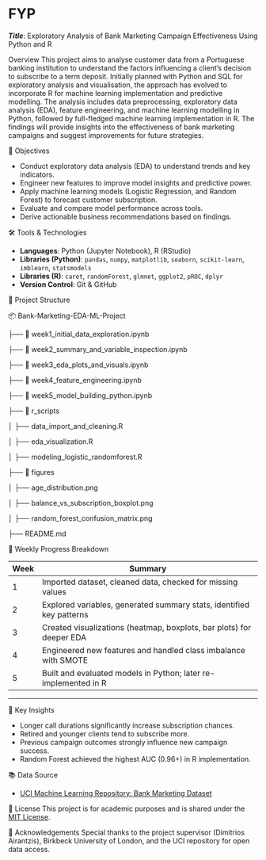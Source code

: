 # FYP
***Title***: Exploratory Analysis of Bank Marketing Campaign Effectiveness Using Python and R

Overview
This project aims to analyse customer data from a Portuguese banking institution to understand the factors influencing a client’s decision to subscribe to a term deposit. Initially planned with Python and SQL for exploratory analysis and visualisation, the approach has evolved to incorporate R for machine learning implementation and predictive modelling. The analysis includes data preprocessing, exploratory data analysis (EDA), feature engineering, and machine learning modelling in Python, followed by full-fledged machine learning implementation in R. The findings will provide insights into the effectiveness of bank marketing campaigns and suggest improvements for future strategies.

🎯 Objectives
- Conduct exploratory data analysis (EDA) to understand trends and key indicators.
- Engineer new features to improve model insights and predictive power.
- Apply machine learning models (Logistic Regression, and Random Forest) to forecast customer subscription.
- Evaluate and compare model performance across tools.
- Derive actionable business recommendations based on findings.

🛠 Tools & Technologies
- **Languages**: Python (Jupyter Notebook), R (RStudio)
- **Libraries (Python)**: `pandas`, `numpy`, `matplotlib`, `seaborn`, `scikit-learn`, `imblearn`, `statsmodels`
- **Libraries (R)**: `caret`, `randomForest`, `glmnet`, `ggplot2`, `pROC`, `dplyr`
- **Version Control**: Git & GitHub

📁 Project Structure


📦 Bank-Marketing-EDA-ML-Project

  ├── 📂 week1_initial_data_exploration.ipynb

  ├── 📂 week2_summary_and_variable_inspection.ipynb

  ├── 📂 week3_eda_plots_and_visuals.ipynb

  ├── 📂 week4_feature_engineering.ipynb

  ├── 📂 week5_model_building_python.ipynb

├── 📂 r_scripts

  │ ├── data_import_and_cleaning.R
  
  │ ├── eda_visualization.R
  
  │ ├── modeling_logistic_randomforest.R
  
├── 📂 figures

  │ ├── age_distribution.png
  
  │ ├── balance_vs_subscription_boxplot.png

  │ ├── random_forest_confusion_matrix.png
  
├── README.md


 📅 Weekly Progress Breakdown

| Week | Summary                                                                 |
|------|-------------------------------------------------------------------------|
| 1    | Imported dataset, cleaned data, checked for missing values             |
| 2    | Explored variables, generated summary stats, identified key patterns   |
| 3    | Created visualizations (heatmap, boxplots, bar plots) for deeper EDA   |
| 4    | Engineered new features and handled class imbalance with SMOTE         |
| 5    | Built and evaluated models in Python; later re-implemented in R        |

---

🧠 Key Insights
- Longer call durations significantly increase subscription chances.
- Retired and younger clients tend to subscribe more.
- Previous campaign outcomes strongly influence new campaign success.
- Random Forest achieved the highest AUC (0.96+) in R implementation.

📚 Data Source
- [UCI Machine Learning Repository: Bank Marketing Dataset](https://archive.ics.uci.edu/ml/datasets/bank+marketing)


📄 License
This project is for academic purposes and is shared under the [MIT License](LICENSE).

🙏 Acknowledgements
Special thanks to the project supervisor (Dimitrios Airantzis), Birkbeck University of London, and the UCI repository for open data access.


